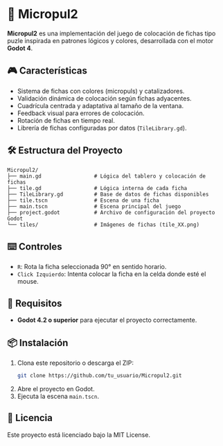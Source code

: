 
# 🧩 Micropul2

**Micropul2** es una implementación del juego de colocación de fichas tipo puzle inspirada en patrones lógicos y colores, desarrollada con el motor **Godot 4**.

## 🎮 Características

- Sistema de fichas con colores (micropuls) y catalizadores.
- Validación dinámica de colocación según fichas adyacentes.
- Cuadrícula centrada y adaptativa al tamaño de la ventana.
- Feedback visual para errores de colocación.
- Rotación de fichas en tiempo real.
- Librería de fichas configuradas por datos (`TileLibrary.gd`).

## 🛠️ Estructura del Proyecto

```
Micropul2/
├── main.gd                 # Lógica del tablero y colocación de fichas
├── tile.gd                 # Lógica interna de cada ficha
├── TileLibrary.gd          # Base de datos de fichas disponibles
├── tile.tscn               # Escena de una ficha
├── main.tscn               # Escena principal del juego
├── project.godot           # Archivo de configuración del proyecto Godot
└── tiles/                  # Imágenes de fichas (tile_XX.png)
```

## ⌨️ Controles

- `R`: Rota la ficha seleccionada 90° en sentido horario.
- `Click Izquierdo`: Intenta colocar la ficha en la celda donde esté el mouse.

## 🚧 Requisitos

- **Godot 4.2 o superior** para ejecutar el proyecto correctamente.

## 📦 Instalación

1. Clona este repositorio o descarga el ZIP:
    ```bash
    git clone https://github.com/tu_usuario/Micropul2.git
    ```
2. Abre el proyecto en Godot.
3. Ejecuta la escena `main.tscn`.

## 📄 Licencia

Este proyecto está licenciado bajo la MIT License.

